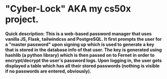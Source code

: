 # "Cyber-Lock" AKA my cs50x project.

#### Quick description: This is a web-based password manager that uses vanilla JS, Flask, tailwindcss and PostgreSQL. It first prompts the user for a "master password" upon signing up which is used to generate a key that is stored in the database info of that user. The key is generated using hashlib (a python library) which is then passed on to Fernet in order to encrypt/decrypt the user's password logs. Upon logging in, the user gets displayed a table which has all their stored passwords (nothing is visible if no passwords are entered, obviously). 
